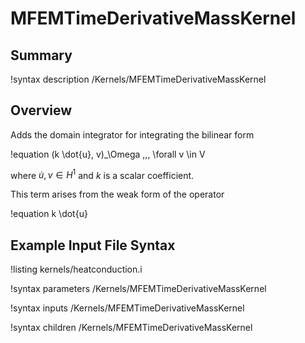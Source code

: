 # MFEMTimeDerivativeMassKernel

## Summary

!syntax description /Kernels/MFEMTimeDerivativeMassKernel

## Overview

Adds the domain integrator for integrating the bilinear form

!equation
(k \dot{u}, v)_\Omega \,\,\, \forall v \in V

where $\dot{u}, v \in H^1$ and $k$ is a scalar coefficient.

This term arises from the weak form of the operator

!equation
k \dot{u}

## Example Input File Syntax

!listing kernels/heatconduction.i

!syntax parameters /Kernels/MFEMTimeDerivativeMassKernel

!syntax inputs /Kernels/MFEMTimeDerivativeMassKernel

!syntax children /Kernels/MFEMTimeDerivativeMassKernel
